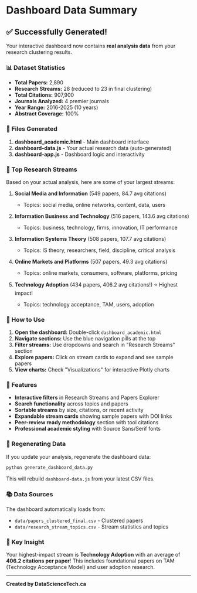 # Dashboard Data Summary

## ✅ Successfully Generated!

Your interactive dashboard now contains **real analysis data** from your research clustering results.

### 📊 Dataset Statistics
- **Total Papers:** 2,890
- **Research Streams:** 28 (reduced to 23 in final clustering)
- **Total Citations:** 907,900
- **Journals Analyzed:** 4 premier journals
- **Year Range:** 2016-2025 (10 years)
- **Abstract Coverage:** 100%

### 📁 Files Generated
1. **dashboard_academic.html** - Main dashboard interface
2. **dashboard-data.js** - Your actual research data (auto-generated)
3. **dashboard-app.js** - Dashboard logic and interactivity

### 🎯 Top Research Streams

Based on your actual analysis, here are some of your largest streams:

1. **Social Media and Information** (549 papers, 84.7 avg citations)
   - Topics: social media, online networks, content, data, users

2. **Information Business and Technology** (516 papers, 143.6 avg citations)
   - Topics: business, technology, firms, innovation, IT performance

3. **Information Systems Theory** (508 papers, 107.7 avg citations)
   - Topics: IS theory, researchers, field, discipline, critical analysis

4. **Online Markets and Platforms** (507 papers, 49.3 avg citations)
   - Topics: online markets, consumers, software, platforms, pricing

5. **Technology Adoption** (434 papers, 406.2 avg citations!) ⭐ Highest impact!
   - Topics: technology acceptance, TAM, users, adoption

### 🔧 How to Use

1. **Open the dashboard:** Double-click `dashboard_academic.html`
2. **Navigate sections:** Use the blue navigation pills at the top
3. **Filter streams:** Use dropdowns and search in "Research Streams" section
4. **Explore papers:** Click on stream cards to expand and see sample papers
5. **View charts:** Check "Visualizations" for interactive Plotly charts

### 🎨 Features

- **Interactive filters** in Research Streams and Papers Explorer
- **Search functionality** across topics and papers
- **Sortable streams** by size, citations, or recent activity
- **Expandable stream cards** showing sample papers with DOI links
- **Peer-review ready methodology** section with tool citations
- **Professional academic styling** with Source Sans/Serif fonts

### 🔄 Regenerating Data

If you update your analysis, regenerate the dashboard data:

```bash
python generate_dashboard_data.py
```

This will rebuild `dashboard-data.js` from your latest CSV files.

### 📚 Data Sources

The dashboard automatically loads from:
- `data/papers_clustered_final.csv` - Clustered papers
- `data/research_stream_topics.csv` - Stream statistics and topics

### 🌟 Key Insight

Your highest-impact stream is **Technology Adoption** with an average of **406.2 citations per paper**! This includes foundational papers on TAM (Technology Acceptance Model) and user adoption research.

---

**Created by DataScienceTech.ca**
